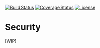 [![Build Status](https://travis-ci.org/BapCat/Hashing.svg?branch=0.2.2)](https://travis-ci.org/BapCat/Hashing)
[![Coverage Status](https://coveralls.io/repos/BapCat/Hashing/badge.svg?branch=0.2.2)](https://coveralls.io/r/BapCat/Hashing?branch=0.2.2)
[![License](https://img.shields.io/packagist/l/BapCat/Hashing.svg)](https://img.shields.io/packagist/l/BapCat/Hashing.svg)

# Security
[WIP]
